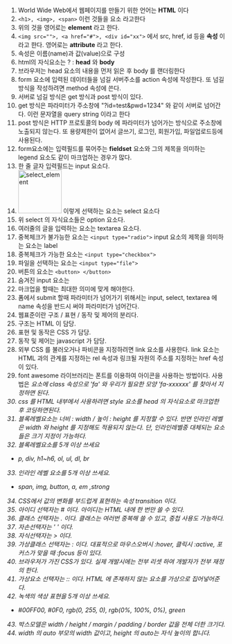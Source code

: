 1. World Wide Web에서 웹페이지를 만들기 위한 언어는 **HTML** 이다
2. `<h1>, <img>, <span>` 이런 것들을 요소 라고한다
3. 위의 것을 영어로는 **element** 라고 한다.
4. `<img src="">, <a href="#">, <div id="xx">` 에서 src, href, id 등을 **속성** 이라고 한다. 영어로는 **attribute** 라고 한다.
5. 속성은 이름(name)과 값(value)으로 구성
6. html의 자식요소는 ? : **head** 와 **body**
7. 브라우저는 head 요소의 내용을 먼저 읽은 후 body 를 랜더링한다
8. form 요소에 입력된 데이터들을 넘길 서버주소를 action 속성에 작성한다.
또 넘길 방식을 작성하려면 method 속성에 쓴다.
9. 서버로 넘길 방식은 get 방식과 post 방식이 있다.
10. get 방식은 파라미터가 주소창에 "?id=test&pwd=1234" 와 같이 서버로 넘어간다. 이런 문자열을 query string 이라고 한다
11. post 방식은 HTTP 프로토콜의 body 에 파라미터가 넘어가는 방식으로 주소창에 노출되지 않는다. 또 용량제한이 없어서 글쓰기, 로그인, 회원가입, 파일업로드등에 사용된다.
12. form요소에는 입력필드를 묶어주는 **fieldset** 요소와 그의 제목을 의미하는 legend 요소도 같이 마크업하는 경우가 많다.
13. 한 줄 글자 입력필드는 input 요소다.
14. <img src="https://github.com/stevefordev/jbm_front_end/raw/master/note/201801/img/html_select_element.png" width="100" alt="select_element"/> 이렇게 선택하는 요소는 select 요소다
15. 위 select 의 자식요소들은 option 요소다.
16. 여러줄의 글을 입력하는 요소는 textarea 요소다.
17. 중복체크가 불가능한 요소는 `<input type="radio">` input 요소의 제목을 의미하는 요소는 label
18. 중복체크가 가능한 요소는 `<input type="checkbox">`
19. 파일을 선택하는 요소는 `<input type="file">`
20. 버튼의 요소는  `<button> </button>`
21. 숨겨진 input 요소는 <input type="hidden">
22. 마크업을 할때는 최대한 의미에 맞게 해야한다.
23. 폼에서 submit 할때 파라미터가 넘어가기 위해서는 input, select, textarea 에 name 속성을 반드시 써야 파라미터가 넘어간다. 
24. 웹표준이란 구조 / 표현 / 동작 및 제어의 분리다.
25. 구조는 HTML 이 담당.
26. 표현 및 동작은 CSS 가 담당.
27. 동작 및 제어는 javascript 가 담당.
28. 외부 CSS 를 불러오거나 파비콘을 지정하려면 link 요소를 사용한다. link 요소는 HTML 과의 관계를 지정하는 rel 속성과 링크될 자원의 주소를 지정하는 href 속성이 있다.
29. font awesome 라이브러리는 폰트를 이용하여 아이콘을 사용하는 방법이다. 사용법은 <i> 요소에 class 속성으로 'fa' 와 우리가 필요한 모양 'fa-xxxxxx' 를 찾아서 지정하면 된다.
30. css 를 HTML 내부에서 사용하려면 style 요소를 head 의 자식요소로 마크업한 후 코딩하면된다.
31. 블록레벨요소는 너비 : width / 높이 : height 를 지정할 수 있다. 반면 인라인 레벨은 width 와 height 를 지정해도 적용되지 않는다. 단, 인라인레벨중 대체되는 요소들은 크기 지정이 가능하다.
32. 블록레벨요소를 5개 이상 쓰세요
- p, div, h1~h6, ol, ul, dl, br
33. 인라인 레벨 요소를 5개 이상 쓰세요.
- span, img, button, a, em ,strong
34. CSS에서 값의 변화를 부드럽게 표현하는 속성 transition 이다.
35. 아이디 선택자는 # 이다. 아이디는 HTML 내에 한 번만 쓸 수 있다.
36. 클래스 선택자는 . 이다. 클래스는 여러번 중복해 쓸 수 있고, 중첩 사용도 가능하다.
37. 자손선택자는 ' ' 이다.
38. 자식선택자는 > 이다.
39. 가상클래스 선택자는 : 이다. 대표적으로 마우스오버시 :hover, 클릭시 :active, 포커스가 맞을 때 :focus 등이 있다.
40. 브라우저가 가진 CSS가 있다. 실제 개발시에는 전부 리셋 하여 개발자가 전부 재정의 한다.
41. 가상요소 선택자는 :: 이다. HTML 에 존재하지 않는 요소를 가상으로 집어넣어준다.
42. 녹색의 색상 표현을 5개 이상 쓰세요.
- #00FF00, #0F0, rgb(0, 255, 0), rgb(0%, 100%, 0%), green
43. 박스모델은 width / height / margin / padding / border 값을 전체 더한 크기다.
44. width 의 auto 부모의 width 값이고, height 의 auto는 자식 높이의 합니다.

